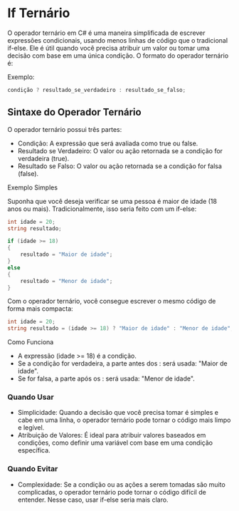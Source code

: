 # If Ternário

O operador ternário em C# é uma maneira simplificada de escrever expressões condicionais, usando menos linhas de código que o tradicional if-else. Ele é útil quando você precisa atribuir um valor ou tomar uma decisão com base em uma única condição. O formato do operador ternário é:

Exemplo:
```csharp
condição ? resultado_se_verdadeiro : resultado_se_falso;
```

## Sintaxe do Operador Ternário

O operador ternário possui três partes:

- Condição: A expressão que será avaliada como true ou false.
- Resultado se Verdadeiro: O valor ou ação retornada se a condição for verdadeira (true).
- Resultado se Falso: O valor ou ação retornada se a condição for falsa (false).


Exemplo Simples

Suponha que você deseja verificar se uma pessoa é maior de idade (18 anos ou mais). Tradicionalmente, isso seria feito com um if-else:

```csharp
int idade = 20;
string resultado;

if (idade >= 18)
{
    resultado = "Maior de idade";
}
else
{
    resultado = "Menor de idade";
}
```

Com o operador ternário, você consegue escrever o mesmo código de forma mais compacta:

```csharp
int idade = 20;
string resultado = (idade >= 18) ? "Maior de idade" : "Menor de idade";
```

Como Funciona

- A expressão (idade >= 18) é a condição.
- Se a condição for verdadeira, a parte antes dos : será usada: "Maior de idade".
- Se for falsa, a parte após os : será usada: "Menor de idade".

### Quando Usar

- Simplicidade: Quando a decisão que você precisa tomar é simples e cabe em uma linha, o operador ternário pode tornar o código mais limpo e legível.
- Atribuição de Valores: É ideal para atribuir valores baseados em condições, como definir uma variável com base em uma condição específica.

### Quando Evitar

- Complexidade: Se a condição ou as ações a serem tomadas são muito complicadas, o operador ternário pode tornar o código difícil de entender. Nesse caso, usar if-else seria mais claro.
